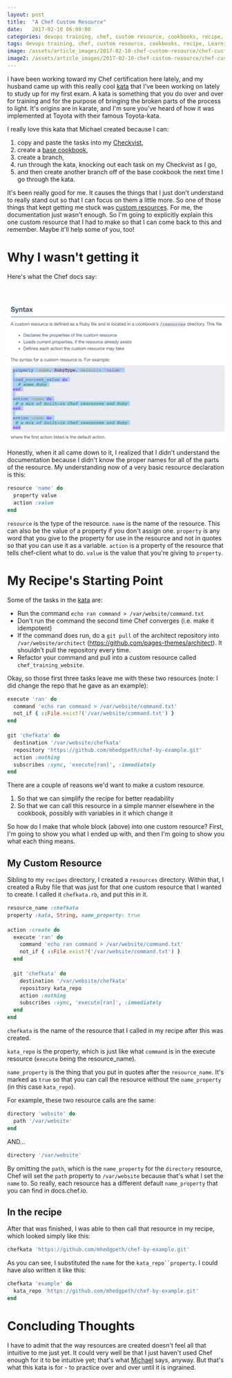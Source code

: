 ```yaml
---
layout: post
title:  "A Chef Custom Resource"
date:   2017-02-10 06:00:00
categories: devops training, chef, custom resource, cookbooks, recipe, Learning, kata
tags: devops training, chef, custom resource, cookbooks, recipe, Learning, kata
image: /assets/article_images/2017-02-10-chef-custom-resource/chef-custom-resource.JPG
image2: /assets/article_images/2017-02-10-chef-custom-resource/chef-custom-resource-mobile.jpg
---
```

I have been working toward my Chef certification here lately, and my husband came up with this really cool [kata](https://github.com/mhedgpeth/chef-by-example) that I've been working on lately to study up for my first exam. A kata is something that you do over and over for training and for the purpose of bringing the broken parts of the process to light. It's origins are in karate, and I'm sure you've heard of how it was implemented at Toyota with their famous Toyota-kata. 

I really love this kata that Michael created because I can:

1. copy and paste the tasks into my [Checkvist](https://checkvist.com/),
2. create a [base cookbook](https://github.com/anniehedgpeth/chefkata), 
3. create a branch, 
4. run through the kata, knocking out each task on my Checkvist as I go, 
5. and then create another branch off of the base cookbook the next time I go through the kata.

It's been really good for me. It causes the things that I just don't understand to really stand out so that I can focus on them a little more. So one of those things that kept getting me stuck was [custom resources](https://docs.chef.io/custom_resources.html). For me, the documentation just wasn't enough. So I'm going to explicitly explain this one custom resource that I had to make so that I can come back to this and remember. Maybe it'll help some of you, too!

# Why I wasn't getting it
Here's what the Chef docs say:

[<img src='/assets/article_images/2017-02-10-chef-custom-resource/chefdocs.png' style='display: block; margin-left: auto; margin-right: auto; padding-top: 40px' />](https://docs.chef.io/custom_resources.html)

Honestly, when it all came down to it, I realized that I didn't understand the documentation because I didn't know the proper names for all of the parts of the resource. My understanding now of a very basic resource declaration is this:

```ruby
resource 'name' do  
  property value
  action :value
end
```

`resource` is the type of the resource.
`name` is the name of the resource. This can also be the value of a property if you don't assign one.
`property` is any word that you give to the property for use in the resource and not in quotes so that you can use it as a variable. 
`action` is a property of the resource that tells chef-client what to do.
`value` is the value that you're giving to `property`.

# My Recipe's Starting Point
Some of the tasks in the [kata](hhttps://github.com/mhedgpeth/chef-by-example) are:
 - Run the command `echo ran command > /var/website/command.txt`
 - Don't run the command the second time Chef converges (i.e. make it idempotent)
 - If the command does run, do a `git pull` of the architect repository into `/var/website/architect` (https://github.com/pages-themes/architect). It shouldn't pull the repository every time.
 - Refactor your command and pull into a custom resource called `chef_training_website`.

Okay, so those first three tasks leave me with these two resources (note: I did change the repo that he gave as an example):

```ruby
execute 'ran' do
  command 'echo ran command > /var/website/command.txt'
  not_if { ::File.exist?('/var/website/command.txt') }
end

git 'chefkata' do
  destination '/var/website/chefkata'
  repository 'https://github.com/mhedgpeth/chef-by-example.git'
  action :nothing
  subscribes :sync, 'execute[ran]', :immediately
end
```

There are a couple of reasons we'd want to make a custom resource. 
1. So that we can simplify the recipe for better readability
2. So that we can call this resource in a simple manner elsewhere in the cookbook, possibly with variables in it which change it 

So how do I make that whole block (above) into one custom resource? First, I'm going to show you what I ended up with, and then I'm going to show you what each thing means.

## My Custom Resource

Sibling to my `recipes` directory, I created a `resources` directory. Within that, I created a Ruby file that was just for that one custom resource that I wanted to create. I called it `chefkata.rb`, and put this in it.

```ruby
resource_name :chefkata 
property :kata, String, name_property: true

action :create do
  execute 'ran' do
    command 'echo ran command > /var/website/command.txt'
    not_if { ::File.exist?('/var/website/command.txt') }
  end

  git 'chefkata' do
    destination '/var/website/chefkata'
    repository kata_repo
    action :nothing
    subscribes :sync, 'execute[ran]', :immediately
  end
end
```
`chefkata` is the name of the resource that I called in my recipe after this was created.

`kata_repo` is the property, which is just like what `command` is in the execute resource (`execute` being the resource_name). 

`name_property` is the thing that you put in quotes after the `resource_name`. It's marked as `true` so that you can call the resource without the `name_property` (in this case `kata_repo`).

For example, these two resource calls are the same:

```ruby
directory 'website' do
  path '/var/website'
end
```

AND...

```ruby
directory '/var/website'
```

By omitting the `path`, which is the `name_property` for the `directory` resource, Chef will set the `path` property to `/var/website` because that's what I set the `name` to. So really, each resource has a different default `name_property` that you can find in docs.chef.io. 

## In the recipe

After that was finished, I was able to then call that resource in my recipe, which looked simply like this:

```ruby
chefkata 'https://github.com/mhedgpeth/chef-by-example.git'
```

As you can see, I substituted the `name` for the `kata_repo``property`. I could have also written it like this:

```ruby
chefkata 'example' do
  kata_repo 'https://github.com/mhedgpeth/chef-by-example.git'
end
```

# Concluding Thoughts
I have to admit that the way resources are created doesn't feel all that intuitive to me just yet. It could very well be that I just haven't used Chef enough for it to be intuitive yet; that's what [Michael](http://hedge-ops.com) says, anyway. But that's what this kata is for - to practice over and over until it is ingrained. 